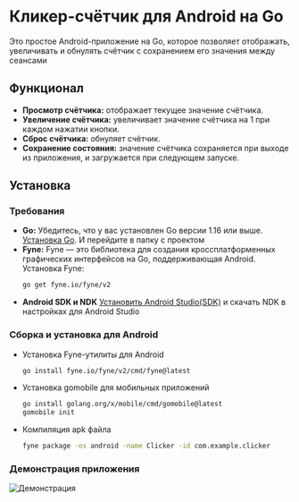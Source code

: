 # Кликер-счётчик для Android на Go

Это простое Android-приложение на Go, которое позволяет отображать, увеличивать и обнулять счётчик с сохранением его значения между сеансами

## Функционал
- **Просмотр счётчика:** отображает текущее значение счётчика.
- **Увеличение счётчика:** увеличивает значение счётчика на 1 при каждом нажатии кнопки.
- **Сброс счётчика:** обнуляет счётчик.
- **Сохранение состояния:** значение счётчика сохраняется при выходе из приложения, и загружается при следующем запуске.

## Установка

### Требования
- **Go:** Убедитесь, что у вас установлен Go версии 1.16 или выше. [Установка Go](https://golang.org/doc/install). И перейдите в папку с проектом
- **Fyne:** Fyne — это библиотека для создания кроссплатформенных графических интерфейсов на Go, поддерживающая Android. Установка Fyne:
  ```bash
  go get fyne.io/fyne/v2
  ```
- **Android SDK и NDK** [Установить Android Studio(SDK)](https://developer.android.com/studio) и скачать NDK в настройках для Android Studio
### Сборка и установка для Android
- Установка Fyne-утилиты для Android
  ```bash
  go install fyne.io/fyne/v2/cmd/fyne@latest
  ```
- Установка gomobile для мобильных приложений
  ```bash
  go install golang.org/x/mobile/cmd/gomobile@latest
  gomobile init
  ```
- Компиляция apk файла
  ```bash
  fyne package -os android -name Clicker -id com.example.clicker
  ```
### Демонстрация приложения
![Демонстрация](https://i.ibb.co/yhpD6Xf/photo-2024-11-09-23-48-08.jpg)